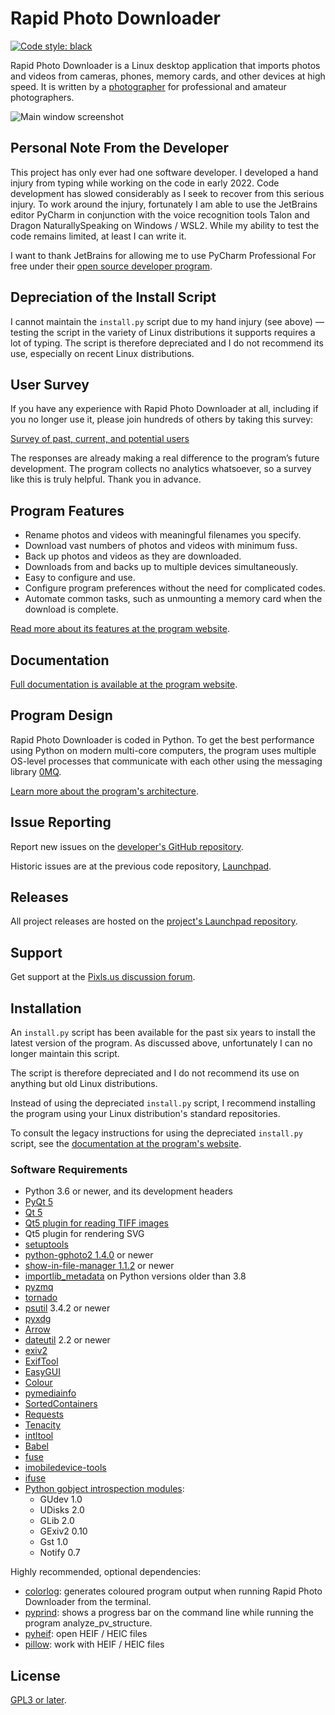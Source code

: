 # Rapid Photo Downloader

[![Code style: black](https://img.shields.io/badge/code%20style-black-000000.svg)](https://github.com/psf/black)

Rapid Photo Downloader is a Linux desktop application that imports photos 
and videos from cameras, phones, memory cards, and other devices at high 
speed. It is written by a [photographer](https://damonlynch.net) for 
professional and amateur photographers. 

![Main window screenshot](.github/mainwindow.png)

## Personal Note From the Developer

This project has only ever had one software developer. I developed a hand 
injury from typing while working on the code in early 2022. Code development 
has slowed considerably as I seek to recover from this serious injury. To 
work around the injury, fortunately I am able to use the JetBrains editor 
PyCharm in conjunction with the voice recognition tools Talon and Dragon 
NaturallySpeaking on Windows / WSL2. While my ability to test the code 
remains limited, at least I can write it.

I want to thank JetBrains for allowing me to use PyCharm Professional For 
free under their [open source developer program](https://www.jetbrains.com/community/opensource/#support). 

## Depreciation of the Install Script

I cannot maintain the `install.py` script due to my hand injury (see above)
&mdash; testing the script in the variety of Linux distributions it supports
requires a lot of typing. The script is therefore depreciated and I do not 
recommend its use, especially on recent Linux distributions.


## User Survey 

If you have any experience with Rapid Photo Downloader at all, including if 
you no longer use it, please join hundreds of others by taking this survey: 

[Survey of past, current, and potential users](https://survey.rapidphotodownloader.com/)

The responses are already making a real difference to the program’s future 
development. The program collects no analytics whatsoever, so a survey like 
this is truly helpful. Thank you in advance.

## Program Features

 - Rename photos and videos with meaningful filenames you specify.
 - Download vast numbers of photos and videos with minimum fuss.
 - Back up photos and videos as they are downloaded.
 - Downloads from and backs up to multiple devices simultaneously.
 - Easy to configure and use.
 - Configure program preferences without the need for complicated codes.
 - Automate common tasks, such as unmounting a memory card when the download 
   is complete. 

[Read more about its features at the program website](https://damonlynch.net/rapid/features.html).

  
## Documentation

[Full documentation is available at the program website](https://damonlynch.net/rapid/documentation/).


## Program Design

Rapid Photo Downloader is coded in Python. To get the best performance using 
Python on modern multi-core computers, the program uses multiple OS-level 
processes that communicate with each other using the messaging library 
[0MQ](https://zeromq.org/).

[Learn more about the program's architecture](https://damonlynch.net/rapid/design.html).
  

## Issue Reporting

Report new issues on the
[developer's GitHub repository](https://github.com/damonlynch/rapid-photo-downloader/issues).

Historic issues are at the previous code repository,
[Launchpad](https://bugs.launchpad.net/rapid). 


## Releases

All project releases are hosted on the 
[project's Launchpad repository](https://launchpad.net/rapid/+download).


## Support

Get support at the [Pixls.us discussion forum](https://discuss.pixls.us/).


## Installation

An `install.py` script has been available for the past six years to install 
the latest version of the program. As discussed above, unfortunately I can no 
longer maintain this script.

The script is therefore depreciated and I do not recommend its use on 
anything but old Linux distributions.

Instead of using the depreciated `install.py` script, I recommend installing 
the program using your Linux distribution's standard repositories.

To consult the legacy instructions for using the depreciated `install.py` 
script, see the 
[documentation at the program's website](https://damonlynch.net/rapid/documentation/#installation).

### Software Requirements

 - Python 3.6 or newer, and its development headers
 - [PyQt 5](https://riverbankcomputing.com/software/pyqt/intro)
 - [Qt 5](https://www.qt.io/)
 - [Qt5 plugin for reading TIFF images](http://doc.qt.io/qt-5/qtimageformats-index.html)
 - Qt5 plugin for rendering SVG
 - [setuptools](https://pypi.org/project/setuptools/)
 - [python-gphoto2 1.4.0](https://github.com/jim-easterbrook/python-gphoto2) or newer
 - [show-in-file-manager 1.1.2](https://github.com/damonlynch/showinfilemanager) or newer
 - [importlib_metadata](https://github.com/python/importlib_metadata) on Python versions older than 3.8
 - [pyzmq](https://github.com/zeromq/pyzmq)
 - [tornado](http://www.tornadoweb.org/)
 - [psutil](https://github.com/giampaolo/psutil) 3.4.2 or newer
 - [pyxdg](https://www.freedesktop.org/wiki/Software/pyxdg/)
 - [Arrow](https://github.com/crsmithdev/arrow)
 - [dateutil](https://labix.org/python-dateutil) 2.2 or newer
 - [exiv2](http://www.exiv2.org/)
 - [ExifTool](http://www.sno.phy.queensu.ca/~phil/exiftool/)
 - [EasyGUI](https://github.com/robertlugg/easygui)  
 - [Colour](https://github.com/vaab/colour)
 - [pymediainfo](https://github.com/sbraz/pymediainfo)
 - [SortedContainers](http://www.grantjenks.com/docs/sortedcontainers/)
 - [Requests](http://docs.python-requests.org/)
 - [Tenacity](https://github.com/jd/tenacity)
 - [intltool](https://freedesktop.org/wiki/Software/intltool/)
 - [Babel](http://babel.pocoo.org/en/latest/)
 - [fuse](https://www.kernel.org/doc/html/latest/filesystems/fuse.html)
 - [imobiledevice-tools](https://libimobiledevice.org/)
 - [ifuse](https://libimobiledevice.org/)
 - [Python gobject introspection modules](https://wiki.gnome.org/action/show/Projects/PyGObject):
    - GUdev 1.0
    - UDisks 2.0
    - GLib 2.0
    - GExiv2 0.10
    - Gst 1.0
    - Notify 0.7
        
Highly recommended, optional dependencies:

 - [colorlog](https://github.com/borntyping/python-colorlog): generates coloured program output when
   running Rapid Photo Downloader from the terminal.
 - [pyprind](https://github.com/rasbt/pyprind): shows a progress bar on the command line while 
   running the program analyze_pv_structure.
 - [pyheif](https://github.com/david-poirier-csn/pyheif): open HEIF / HEIC files
 - [pillow](https://github.com/python-pillow/Pillow): work with HEIF / HEIC files

## License

[GPL3 or later](https://choosealicense.com/licenses/gpl-3.0/).
